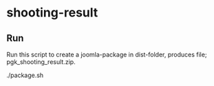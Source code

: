 # shooting-result

## Run

Run this script to create a joomla-package in dist-folder, produces file; pgk_shooting_result.zip.

  ./package.sh
